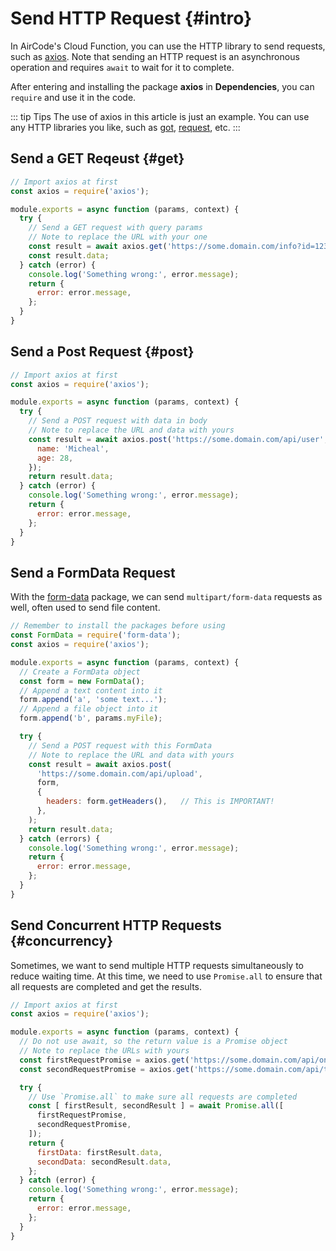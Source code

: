# Send HTTP Request {#intro}

In AirCode's Cloud Function, you can use the HTTP library to send requests, such as [axios](https://axios-http.com/). Note that sending an HTTP request is an asynchronous operation and requires `await` to wait for it to complete.

After entering and installing the package **axios** in **Dependencies**, you can `require` and use it in the code.

<ACImage src="/_images/1671615584116.png" mode="light" />
<ACImage src="/_images/1671615620868.png" mode="dark" />

::: tip Tips
The use of axios in this article is just an example. You can use any HTTP libraries you like, such as [got](https://github.com/sindresorhus/got), [request](https://github.com/request/request), etc.
:::

## Send a GET Reqeust {#get}

```js
// Import axios at first
const axios = require('axios');

module.exports = async function (params, context) {
  try {
    // Send a GET request with query params
    // Note to replace the URL with your one
    const result = await axios.get('https://some.domain.com/info?id=1234');
    const result.data;
  } catch (error) {
    console.log('Something wrong:', error.message);
    return {
      error: error.message,
    };
  }
}
```

## Send a Post Request {#post}

```js
// Import axios at first
const axios = require('axios');

module.exports = async function (params, context) {
  try {
    // Send a POST request with data in body
    // Note to replace the URL and data with yours
    const result = await axios.post('https://some.domain.com/api/user', {
      name: 'Micheal',
      age: 28,
    });
    return result.data;
  } catch (error) {
    console.log('Something wrong:', error.message);
    return {
      error: error.message,
    };
  }
}
```

## Send a FormData Request

With the [form-data](https://github.com/form-data/form-data) package, we can send `multipart/form-data` requests as well, often used to send file content.

```js
// Remember to install the packages before using
const FormData = require('form-data');
const axios = require('axios');

module.exports = async function (params, context) {
  // Create a FormData object
  const form = new FormData();
  // Append a text content into it
  form.append('a', 'some text...');
  // Append a file object into it
  form.append('b', params.myFile);

  try {
    // Send a POST request with this FormData
    // Note to replace the URL and data with yours
    const result = await axios.post(
      'https://some.domain.com/api/upload',
      form,
      {
        headers: form.getHeaders(),   // This is IMPORTANT!
      },
    );
    return result.data;
  } catch (errors) {
    console.log('Something wrong:', error.message);
    return {
      error: error.message,
    };
  }
}
```

## Send Concurrent HTTP Requests {#concurrency}

Sometimes, we want to send multiple HTTP requests simultaneously to reduce waiting time. At this time, we need to use `Promise.all` to ensure that all requests are completed and get the results.

```js
// Import axios at first
const axios = require('axios');

module.exports = async function (params, context) {
  // Do not use await, so the return value is a Promise object
  // Note to replace the URLs with yours
  const firstRequestPromise = axios.get('https://some.domain.com/api/one');
  const secondRequestPromise = axios.get('https://some.domain.com/api/two');

  try {
    // Use `Promise.all` to make sure all requests are completed
    const [ firstResult, secondResult ] = await Promise.all([
      firstRequestPromise,
      secondRequestPromise,
    ]);
    return {
      firstData: firstResult.data,
      secondData: secondResult.data,
    };
  } catch (error) {
    console.log('Something wrong:', error.message);
    return {
      error: error.message,
    };
  }
}
```
